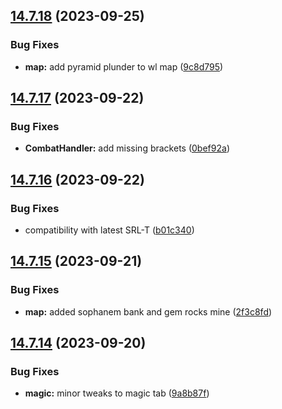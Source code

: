 ## [14.7.18](https://github.com/Torwent/WaspLib/compare/v14.7.17...v14.7.18) (2023-09-25)


### Bug Fixes

* **map:** add pyramid plunder to wl map ([9c8d795](https://github.com/Torwent/WaspLib/commit/9c8d79593bf0c184fa4f3ffa0b3ce4dacffdd48f))



## [14.7.17](https://github.com/Torwent/WaspLib/compare/v14.7.16...v14.7.17) (2023-09-22)


### Bug Fixes

* **CombatHandler:** add missing brackets ([0bef92a](https://github.com/Torwent/WaspLib/commit/0bef92af49952f58593f892c4f1657a05bcd4848))



## [14.7.16](https://github.com/Torwent/WaspLib/compare/v14.7.15...v14.7.16) (2023-09-22)


### Bug Fixes

* compatibility with latest SRL-T ([b01c340](https://github.com/Torwent/WaspLib/commit/b01c340dfb5cc58ab6e6c88048ba4d262087bd74))



## [14.7.15](https://github.com/Torwent/WaspLib/compare/v14.7.14...v14.7.15) (2023-09-21)


### Bug Fixes

* **map:** added sophanem bank and gem rocks mine ([2f3c8fd](https://github.com/Torwent/WaspLib/commit/2f3c8fda60ff0f3a637633b52acc3b075b3890a0))



## [14.7.14](https://github.com/Torwent/WaspLib/compare/v14.7.13...v14.7.14) (2023-09-20)


### Bug Fixes

* **magic:** minor tweaks to magic tab ([9a8b87f](https://github.com/Torwent/WaspLib/commit/9a8b87ff29883c2a8517a954921546108f881a88))



